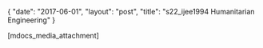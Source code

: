{
   "date": "2017-06-01",
   "layout": "post",
   "title": "s22_ijee1994 Humanitarian Engineering"
}

[mdocs_media_attachment]